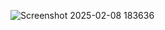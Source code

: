 ![Screenshot 2025-02-08 183636](https://github.com/user-attachments/assets/ea0910e7-2d1f-4caa-a218-19fa09b9f6b0)
